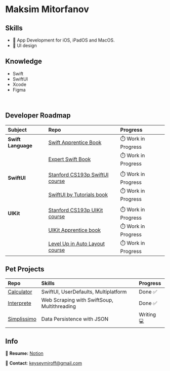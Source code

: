 # Maksim Mitorfanov

## Skills
- 🍏 App Development for iOS, iPadOS and MacOS.
- 🌷 UI design

## Knowledge
- Swift
- SwiftUI
- Xcode
- Figma

<br />

## Developer Roadmap
| Subject               | Repo                                                                                                         | Progress            |
| :---                  |  :---                                                                                                        | :---                |
| **Swift Language**    | [Swift Apprentice Book](https://github.com/maksim-mitrofanov/Swift-Apprentice)                                    | ⏱️ Work in Progress | 
|                       | [Expert Swift Book](https://github.com/maksim-mitrofanov/Expert-Swift)                                            | ⏱️ Work in Progress | 
|                       |                                                                                                              |                     | 
| **SwiftUI**           | [Stanford CS193p SwiftUI course](https://github.com/maksim-mitrofanov/CS193p-SwiftUI)                               | ⏱️ Work in Progress | 
|                       | [SwiftUI by Tutorials book](https://github.com/maksim-mitrofanov/SwiftUI-by-Tutorials)                            | ⏱️ Work in Progress | 
|                       |                                                                                                              |                     | 
| **UIKit**             | [Stanford CS193p UIKit course](https://github.com/maksim-mitrofanov/CS193p-UIKit)                                   | ⏱️ Work in Progress | 
|                       | [UIKit Apprentice book](https://github.com/maksim-mitrofanov/UIKit-Apprentice)                                    | ⏱️ Work in Progress | 
|                       | [Level Up in Auto Layout course](https://github.com/maksim-mitrofanov/Level-Up-in-Auto-Layout)                      | ⏱️ Work in Progress | 

## Pet Projects
| Repo                                                                     | Skills                                                             | Progress           | 
| :---                                                                     |  :---                                                              | :---               |
| [Calculator](https://github.com/maksim-mitrofanov/Calculator)            |  SwiftUI, UserDefaults, Multiplatform                              | Done ✅            |
| [Interprete](https://github.com/maksim-mitrofanov/Interprete)            |  Web Scraping with SwiftSoup, Multithreading                       | Done ✅            |
| [Simplissimo](https://github.com/maksim-mitrofanov/Simplissimo)          |  Data Persistence with JSON                                        | Writing 💻         |            |


## Info
📝 **Resume:** [Notion](https://www.notion.so/maksimmitrofanov/Maksim-Mitrofanov-Resume-98e66952508c420da917a3f2d547751a)

📨 **Contact**: keyseymiroff@gmail.com
